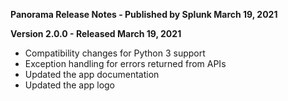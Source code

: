 **Panorama Release Notes - Published by Splunk March 19, 2021**


**Version 2.0.0 - Released March 19, 2021**

* Compatibility changes for Python 3 support
* Exception handling for errors returned from APIs
* Updated the app documentation
* Updated the app logo
